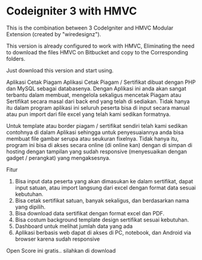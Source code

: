 # Codeigniter 3 with HMVC

This is the combination between 3 CodeIgniter and HMVC Modular Extension (created by "wiredesignz").

This version is already configured to work with HMVC, Eliminating the need to download the files HMVC on Bitbucket and copy to the Corresponding folders.

Just download this version and start using.

Aplikasi Cetak Piagam
Aplikasi Cetak Piagam / Sertifikat dibuat dengan PHP dan MySQL sebagai databasenya. Dengan Aplikasi ini anda akan sangat terbantu dalam membuat, mengelola sekaligus mencetak Piagam atau Sertifikat secara masal dari back end yang telah di sediakan. Tidak hanya itu dalam program aplikasi ini seluruh peserta bisa di input secara manual atau pun import dari file excel yang telah kami sedikan formatnya.

Untuk template atau border piagam / sertifikat sendiri telah kami sedikan contohnya di dalam Aplikasi sehingga untuk penyesuaiannya anda bisa membuat file gambar serupa atau seukuran fixelnya. Tidak hanya itu, program ini bisa di akses secara online (di online kan) dengan di simpan di hosting dengan tampilan yang sudah responsive (menyesuaikan dengan gadget / perangkat) yang mengaksesnya.

Fitur

1. Bisa input data peserta yang akan dimasukan ke dalam sertifikat, dapat input satuan, atau import langsung dari excel dengan format data sesuai kebutuhan.
2. Bisa cetak sertifikat satuan, banyak sekaligus, dan berdasarkan nama yang dipilih.
3. Bisa download data sertifikat dengan format excel dan PDF. 
4. Bisa costum background template design sertifikat sesuai kebutuhan.
5. Dashboard untuk melihat jumlah data yang ada
6. Aplikasi berbasis web dapat di akses di PC, notebook, dan Android via browser karena sudah responsive

Open Score ini gratis..
silahkan di download

